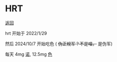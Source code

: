 # HRT

[返回](/README.md)

hrt 开始于 2022/1/29

然后 2024/10/7 开始吃色 ( ~~伪正规军？不是喵，~~ 是伪军)

每天 4mg [诺](https://mtf.wiki/zh-cn/docs/medicine/estrogen/estradiol/#estrofemsupcopysup-%e8%af%ba%e5%9d%a4%e5%a4%8d), 12.5mg [色](https://mtf.wiki/zh-cn/docs/medicine/antiandrogen/cyproterone/#androcurreg%e5%ae%89%e5%be%97%e5%8d%a1)
